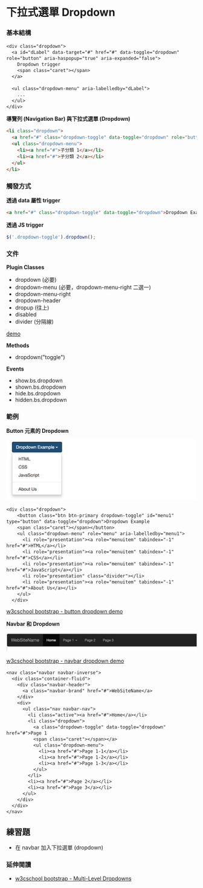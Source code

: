 # 下拉式選單 Dropdown

### 基本結構

```
<div class="dropdown">
  <a id="dLabel" data-target="#" href="#" data-toggle="dropdown" role="button" aria-haspopup="true" aria-expanded="false">
    Dropdown trigger
    <span class="caret"></span>
  </a>

  <ul class="dropdown-menu" aria-labelledby="dLabel">
    ...
  </ul>
</div>
```

**導覽列 (Navigation Bar) 與下拉式選單 (Dropdown)**

```html
<li class="dropdown">
  <a href="#" class="dropdown-toggle" data-toggle="dropdown" role="button" aria-haspopup="true" aria-expanded="false">母分類<span class="caret"></span></a>
  <ul class="dropdown-menu">
    <li><a href="#">子分類 1</a></li>
    <li><a href="#">子分類 2</a></li>
  </ul>
</li>
```

### 觸發方式

**透過 data 屬性 trigger**

```html
<a href="#" class="dropdown-toggle" data-toggle="dropdown">Dropdown Example</a>
```

**透過 JS trigger**

```js
$('.dropdown-toggle').dropdown();
```

### 文件

**Plugin Classes**

* dropdown (必要)
* dropdown-menu (必要，dropdown-menu-right 二選一)
* dropdown-menu-right
* dropdown-header
* dropup (往上)
* disabled
* divider (分隔線)

[demo](http://www.w3schools.com/bootstrap/tryit.asp?filename=trybs_ref_js_dropdown&stacked=h)

**Methods**

* dropdown("toggle")

**Events**

* show.bs.dropdown
* shown.bs.dropdown
* hide.bs.dropdown
* hidden.bs.dropdown

### 範例

**Button 元素的 Dropdown**

![](./assets/button-dropdown.png)

```
<div class="dropdown">
    <button class="btn btn-primary dropdown-toggle" id="menu1" type="button" data-toggle="dropdown">Dropdown Example
    <span class="caret"></span></button>
    <ul class="dropdown-menu" role="menu" aria-labelledby="menu1">
      <li role="presentation"><a role="menuitem" tabindex="-1" href="#">HTML</a></li>
      <li role="presentation"><a role="menuitem" tabindex="-1" href="#">CSS</a></li>
      <li role="presentation"><a role="menuitem" tabindex="-1" href="#">JavaScript</a></li>
      <li role="presentation" class="divider"></li>
      <li role="presentation"><a role="menuitem" tabindex="-1" href="#">About Us</a></li>    
    </ul>
  </div>
```

[w3cschool bootstrap - button dropdown demo](http://www.w3schools.com/bootstrap/tryit.asp?filename=trybs_ref_js_dropdown&stacked=h)

**Navbar 和 Dropdown**

![](./assets/navbar-dropdown.png)

[w3cschool bootstrap - navbar dropdown demo](http://www.w3schools.com/bootstrap/tryit.asp?filename=trybs_navbar_dropdown&stacked=h)

```
<nav class="navbar navbar-inverse">
  <div class="container-fluid">
    <div class="navbar-header">
      <a class="navbar-brand" href="#">WebSiteName</a>
    </div>
    <div>
      <ul class="nav navbar-nav">
        <li class="active"><a href="#">Home</a></li>
        <li class="dropdown">
          <a class="dropdown-toggle" data-toggle="dropdown" href="#">Page 1
          <span class="caret"></span></a>
          <ul class="dropdown-menu">
            <li><a href="#">Page 1-1</a></li>
            <li><a href="#">Page 1-2</a></li>
            <li><a href="#">Page 1-3</a></li>
          </ul>
        </li>
        <li><a href="#">Page 2</a></li>
        <li><a href="#">Page 3</a></li>
      </ul>
    </div>
  </div>
</nav>
```

## 練習題

* 在 navbar 加入下拉選單 (dropdown)

### 延伸閱讀

* [w3cschool bootstrap - Multi-Level Dropdowns](http://www.w3schools.com/bootstrap/tryit.asp?filename=trybs_ref_js_dropdown_multilevel&stacked=h)
